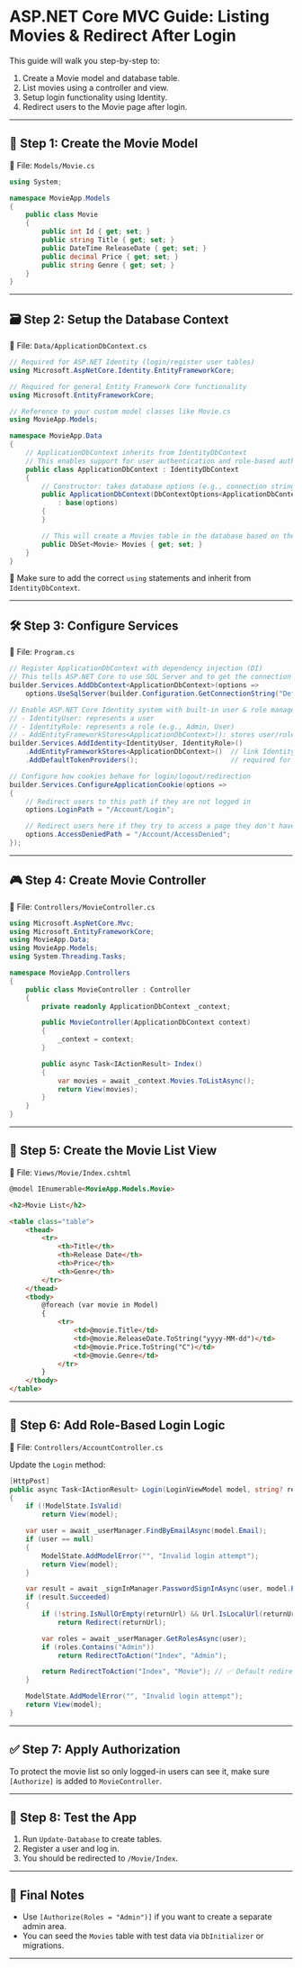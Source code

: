 
# ASP.NET Core MVC Guide: Listing Movies & Redirect After Login

This guide will walk you step-by-step to:
1. Create a Movie model and database table.
2. List movies using a controller and view.
3. Setup login functionality using Identity.
4. Redirect users to the Movie page after login.

---

## 🧱 Step 1: Create the Movie Model

📁 File: `Models/Movie.cs`

```csharp
using System;

namespace MovieApp.Models
{
    public class Movie
    {
        public int Id { get; set; }
        public string Title { get; set; }
        public DateTime ReleaseDate { get; set; }
        public decimal Price { get; set; }
        public string Genre { get; set; }
    }
}
```

---

## 🗃 Step 2: Setup the Database Context

📁 File: `Data/ApplicationDbContext.cs`

```csharp
// Required for ASP.NET Identity (login/register user tables)
using Microsoft.AspNetCore.Identity.EntityFrameworkCore;

// Required for general Entity Framework Core functionality
using Microsoft.EntityFrameworkCore;

// Reference to your custom model classes like Movie.cs
using MovieApp.Models;

namespace MovieApp.Data
{
    // ApplicationDbContext inherits from IdentityDbContext
    // This enables support for user authentication and role-based authorization
    public class ApplicationDbContext : IdentityDbContext
    {
        // Constructor: takes database options (e.g., connection string) and passes them to the base class
        public ApplicationDbContext(DbContextOptions<ApplicationDbContext> options)
            : base(options)
        {
        }

        // This will create a Movies table in the database based on the Movie model
        public DbSet<Movie> Movies { get; set; }
    }
}


```

📌 Make sure to add the correct `using` statements and inherit from `IdentityDbContext`.

---

## 🛠 Step 3: Configure Services

📁 File: `Program.cs`

```csharp
// Register ApplicationDbContext with dependency injection (DI)
// This tells ASP.NET Core to use SQL Server and to get the connection string named "DefaultConnection" from appsettings.json
builder.Services.AddDbContext<ApplicationDbContext>(options =>
    options.UseSqlServer(builder.Configuration.GetConnectionString("DefaultConnection")));

// Enable ASP.NET Core Identity system with built-in user & role management
// - IdentityUser: represents a user
// - IdentityRole: represents a role (e.g., Admin, User)
// - AddEntityFrameworkStores<ApplicationDbContext>(): stores user/role data in the same database via EF Core
builder.Services.AddIdentity<IdentityUser, IdentityRole>()
    .AddEntityFrameworkStores<ApplicationDbContext>()  // link Identity to our ApplicationDbContext
    .AddDefaultTokenProviders();                       // required for features like email confirmation, password reset

// Configure how cookies behave for login/logout/redirection
builder.Services.ConfigureApplicationCookie(options =>
{
    // Redirect users to this path if they are not logged in
    options.LoginPath = "/Account/Login";

    // Redirect users here if they try to access a page they don't have permission for
    options.AccessDeniedPath = "/Account/AccessDenied";
});

```

---

## 🎮 Step 4: Create Movie Controller

📁 File: `Controllers/MovieController.cs`

```csharp
using Microsoft.AspNetCore.Mvc;
using Microsoft.EntityFrameworkCore;
using MovieApp.Data;
using MovieApp.Models;
using System.Threading.Tasks;

namespace MovieApp.Controllers
{
    public class MovieController : Controller
    {
        private readonly ApplicationDbContext _context;

        public MovieController(ApplicationDbContext context)
        {
            _context = context;
        }

        public async Task<IActionResult> Index()
        {
            var movies = await _context.Movies.ToListAsync();
            return View(movies);
        }
    }
}
```

---

## 🧾 Step 5: Create the Movie List View

📁 File: `Views/Movie/Index.cshtml`

```html
@model IEnumerable<MovieApp.Models.Movie>

<h2>Movie List</h2>

<table class="table">
    <thead>
        <tr>
            <th>Title</th>
            <th>Release Date</th>
            <th>Price</th>
            <th>Genre</th>
        </tr>
    </thead>
    <tbody>
        @foreach (var movie in Model)
        {
            <tr>
                <td>@movie.Title</td>
                <td>@movie.ReleaseDate.ToString("yyyy-MM-dd")</td>
                <td>@movie.Price.ToString("C")</td>
                <td>@movie.Genre</td>
            </tr>
        }
    </tbody>
</table>

```

---

## 🔐 Step 6: Add Role-Based Login Logic

📁 File: `Controllers/AccountController.cs`

Update the `Login` method:

```csharp
[HttpPost]
public async Task<IActionResult> Login(LoginViewModel model, string? returnUrl = null)
{
    if (!ModelState.IsValid)
        return View(model);

    var user = await _userManager.FindByEmailAsync(model.Email);
    if (user == null)
    {
        ModelState.AddModelError("", "Invalid login attempt");
        return View(model);
    }

    var result = await _signInManager.PasswordSignInAsync(user, model.Password, model.RememberMe, false);
    if (result.Succeeded)
    {
        if (!string.IsNullOrEmpty(returnUrl) && Url.IsLocalUrl(returnUrl))
            return Redirect(returnUrl);

        var roles = await _userManager.GetRolesAsync(user);
        if (roles.Contains("Admin"))
            return RedirectToAction("Index", "Admin");

        return RedirectToAction("Index", "Movie"); // ✅ Default redirect for normal user
    }

    ModelState.AddModelError("", "Invalid login attempt");
    return View(model);
}
```

---

## ✅ Step 7: Apply Authorization

To protect the movie list so only logged-in users can see it, make sure `[Authorize]` is added to `MovieController`.

---

## 🧪 Step 8: Test the App

1. Run `Update-Database` to create tables.
2. Register a user and log in.
3. You should be redirected to `/Movie/Index`.

---

## 📌 Final Notes

- Use `[Authorize(Roles = "Admin")]` if you want to create a separate admin area.
- You can seed the `Movies` table with test data via `DbInitializer` or migrations.

---
